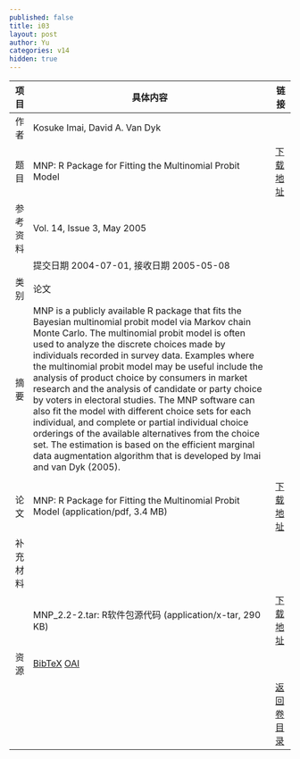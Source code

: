 ```yaml
---
published: false
title: i03
layout: post
author: Yu
categories: v14
hidden: true
---
```


| 项目 | 具体内容 | 链接 |
|---:|---|---|
| 作者 | Kosuke Imai, David A. Van Dyk| |
| 题目 |MNP: R Package for Fitting the Multinomial Probit Model | [下载地址](http://www.jstatsoft.org/v14/i03/paper) |
| 参考资料 |Vol. 14, Issue 3, May 2005 | |
| | 提交日期 2004-07-01, 接收日期 2005-05-08| | 
| 类别 | 论文| |
| 摘要 | MNP is a publicly available R package that fits the Bayesian multinomial probit model via Markov chain Monte Carlo. The multinomial probit model is often used to analyze the discrete choices made by individuals recorded in survey data. Examples where the multinomial probit model may be useful include the analysis of product choice by consumers in market research and the analysis of candidate or party choice by voters in electoral studies. The MNP software can also fit the model with different choice sets for each individual, and complete or partial individual choice orderings of the available alternatives from the choice set. The estimation is based on the efficient marginal data augmentation algorithm that is developed by Imai and van Dyk (2005). | |
 | |
| 论文 | MNP: R Package for Fitting the Multinomial Probit Model  (application/pdf, 3.4 MB)| [下载地址](http://www.jstatsoft.org/v14/i03/paper) |
| 补充材料 | | |
| |MNP_2.2-2.tar: R软件包源代码  (application/x-tar, 290 KB)|  [下载地址](http://www.jstatsoft.org/v14/i03/supp/1) |
| 资源 | [BibTeX](http://www.jstatsoft.org/v14/i03/bibtex) [OAI](http://www.jstatsoft.org/oai?verb=GetRecord&identifier=oai.jstatsoft/v14/i03&prefix=oai_dc)| |
| |  | [返回卷目录]({{site.baseurl}}/volume/v14.html) |